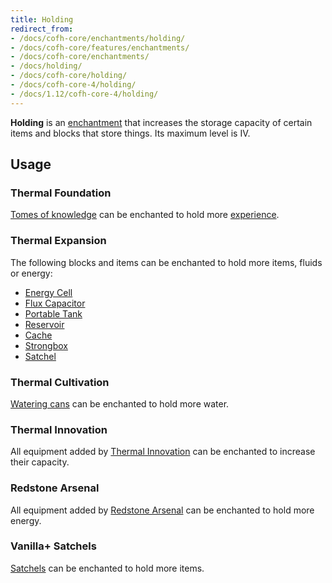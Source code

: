 ```yaml
---
title: Holding
redirect_from:
- /docs/cofh-core/enchantments/holding/
- /docs/cofh-core/features/enchantments/
- /docs/cofh-core/enchantments/
- /docs/holding/
- /docs/cofh-core/holding/
- /docs/cofh-core-4/holding/
- /docs/1.12/cofh-core-4/holding/
---
```


**Holding** is an [enchantment](https://minecraft.wiki/w/Enchanting) that
increases the storage capacity of certain items and blocks that store things.
Its maximum level is IV.


Usage
-----

### Thermal Foundation
[Tomes of knowledge](../../thermal-foundation/tome-of-knowledge/) can be
enchanted to hold more [experience](https://minecraft.wiki/w/Experience).

### Thermal Expansion
The following blocks and items can be enchanted to hold more items, fluids or
energy:

* [Energy Cell](../../thermal-expansion/energy-cell/)
* [Flux Capacitor](../../thermal-expansion/flux-capacitor/)
* [Portable Tank](../../thermal-expansion/portable-tank/)
* [Reservoir](../../thermal-expansion/reservoir/)
* [Cache](../../thermal-expansion/cache/)
* [Strongbox](../../thermal-expansion/strongbox/)
* [Satchel](../../thermal-expansion/satchel/)

### Thermal Cultivation
[Watering cans](../../thermal-cultivation/watering-can/) can be enchanted to
hold more water.

### Thermal Innovation
All equipment added by [Thermal Innovation](../../thermal-innovation/) can be
enchanted to increase their capacity.

### Redstone Arsenal
All equipment added by [Redstone Arsenal](../../redstone-arsenal/) can be
enchanted to hold more energy.

### Vanilla+ Satchels
[Satchels](../../vanillaplus-satchels/satchel/) can be enchanted to hold more
items.
